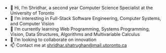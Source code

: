 - 👋 Hi, I’m Shridhar, a second year Computer Science Specialist at the University of Toronto
- 👀 I’m interesting in Full-Stack Software Engineering, Computer Systems, and Computer Vision
- 🌱 I’m currently learning Web Programming, Systems Programming, Vision, Data Structures, Algorithms and Multivariable Calculus
- 💞️ I’m looking to collaborate on innovation
- 📫 Contact me at shridhar.shatrughan@mail.utoronto.ca

<!---
shribyte/shribyte is a ✨ special ✨ repository because its `README.md` (this file) appears on your GitHub profile.
You can click the Preview link to take a look at your changes.
--->
